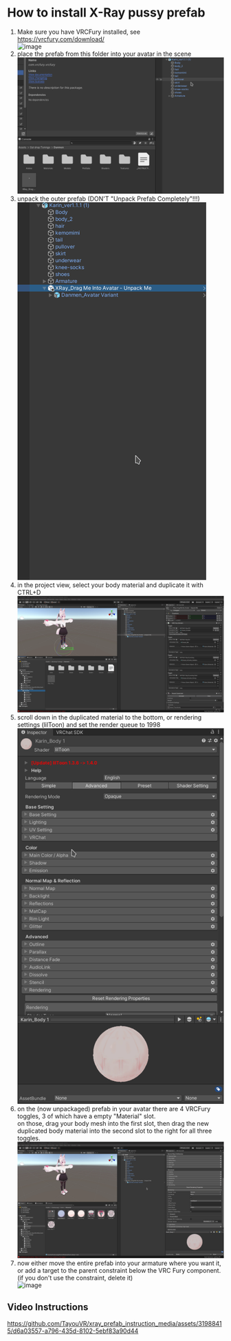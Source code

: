 # How to install X-Ray pussy prefab

1. Make sure you have VRCFury installed, see https://vrcfury.com/download/    
   ![image](https://user-images.githubusercontent.com/31988415/244846666-dcc675e7-0949-4fd4-8aab-4bde26fed55e.png)
2. place the prefab from this folder into your avatar in the scene   
   ![image](https://raw.githubusercontent.com/TayouVR/xray_prefab_instruction_media/main/.github/images/step2.gif)
3. unpack the outer prefab (DON'T "Unpack Prefab Completely"!!!)   
   ![image](https://raw.githubusercontent.com/TayouVR/xray_prefab_instruction_media/main/.github/images/step3.gif)
4. in the project view, select your body material and duplicate it with CTRL+D   
   ![image](https://raw.githubusercontent.com/TayouVR/xray_prefab_instruction_media/main/.github/images/step4.gif)
5. scroll down in the duplicated material to the bottom, or rendering settings (lilToon) and set the render queue to 1998   
   ![image](https://raw.githubusercontent.com/TayouVR/xray_prefab_instruction_media/main/.github/images/step5.gif)
6. on the (now unpackaged) prefab in your avatar there are 4 VRCFury toggles, 3 of which have a empty "Material" slot.   
   on those, drag your body mesh into the first slot, then drag the new duplicated body material into the second slot to the right for all three toggles.   
   ![image](https://raw.githubusercontent.com/TayouVR/xray_prefab_instruction_media/main/.github/images/step6.gif)
7. now either move the entire prefab into your armature where you want it, or add a target to the parent constraint below the VRC Fury component. (if you don't use the constraint, delete it)   
   ![image](https://raw.githubusercontent.com/TayouVR/xray_prefab_instruction_media/main/.github/images/step7.gif)

## Video Instructions
https://github.com/TayouVR/xray_prefab_instruction_media/assets/31988415/d6a03557-a796-435d-8102-5ebf83a90d44
